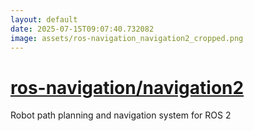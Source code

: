 ```yaml
---
layout: default
date: 2025-07-15T09:07:40.732082
image: assets/ros-navigation_navigation2_cropped.png
---
```


# [ros-navigation/navigation2](https://github.com/ros-navigation/navigation2)

Robot path planning and navigation system for ROS 2
